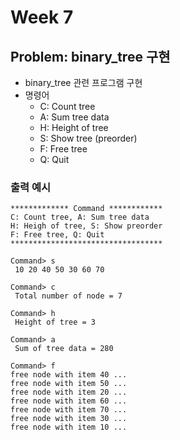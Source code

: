 # Week 7

## Problem: binary_tree 구현

- binary_tree 관련 프로그램 구현
- 명령어
  - C: Count tree
  - A: Sum tree data
  - H: Height of tree
  - S: Show tree (preorder)
  - F: Free tree
  - Q: Quit

### 출력 예시

```
************* Command ************
C: Count tree, A: Sum tree data
H: Heigh of tree, S: Show preorder
F: Free tree, Q: Quit
**********************************

Command> s
 10 20 40 50 30 60 70

Command> c
 Total number of node = 7

Command> h
 Height of tree = 3

Command> a
 Sum of tree data = 280

Command> f
free node with item 40 ...
free node with item 50 ...
free node with item 20 ...
free node with item 60 ...
free node with item 70 ...
free node with item 30 ...
free node with item 10 ...
```
